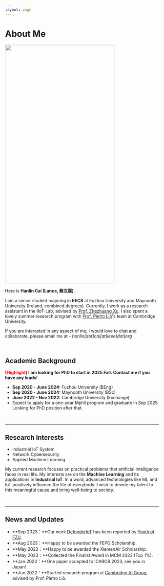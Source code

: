 ```yaml
---
layout: page
---
```


# About Me

<img src="https://sarvmhi.github.io/images/Header.png" class="floatpic" width="360" height="780">

Here is **Hanlin Cai (Lance, 蔡汉霖)**.

I am a senior student majoring in **EECS** at Fuzhou University and Maynooth University (Ireland, combined degrees). Currently, I work as a research assistant in the IIoT-Lab, advised by [Prof. Zhezhuang Xu](https://www.researchgate.net/profile/Zhezhuang-Xu). I also spent a lovely summer research program with [Prof. Pietro Liò](https://www.cl.cam.ac.uk/~pl219/)'s team at Cambridge University.

If you are interested in any aspect of me, I would love to chat and collaborate, please email me at - *hanlin[dot]cai[at]ieee[dot]org*

<br>

## Academic Background

**<font color='red'>[Highlight]</font> I am looking for PhD to start in 2025 Fall. Contact me if you have any leads!**

- **Sep 2020 - June 2024:** Fuzhou University (BEng)
- **Sep 2020 - June 2024:** Maynooth University (BSc)
- **June 2022 - Nov 2022:** Cambridge University (Exchange)
- Expect to apply for a one-year Mphil program and graduate in Sep 2025. Looking for PhD position after that.

<br>

---

## Research Interests

- Industrial IoT System
- Network Cybersecurity
- Applied Machine Learning

My current research focuses on practical problems that artificial intelligence faces in real life. My interests are on the **Machine Learning** and its applications in **Industrial IoT**. In a word, advanced technologies like ML and IoT positively influence the life of everybody.  I wish to devote my talent to this meaningful cause and bring well-being to society.

<br>

---

## News and Updates

- **Sep 2023：**Our work [DefenderIoT](https://fzuiot.site/) has been reported by [Youth of FZU](https://mp.weixin.qq.com/s/MF2NJQtEHsVwsm8Ym-l7Gg).
- **Aug 2023：**Happy to be awarded the FEPG Scholarship.
- **May 2023：**Happy to be awarded the XiamenAir Scholarship.
- **May 2023：**Collected the Finalist Award in MCM 2023 (Top 1%).
- **Jan 2023：**One paper accepted to ICAROB 2023, see you in Japan!
- **Jun 2022：**Started research program at [Cambridge AI Group](https://www.cl.cam.ac.uk/research/ai/), advised by Prof. Pietro Liò.

<br>

